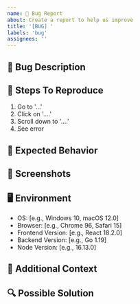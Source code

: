 ```yaml
---
name: 🐛 Bug Report
about: Create a report to help us improve
title: '[BUG] '
labels: 'bug'
assignees: ''
---
```


## 🐛 Bug Description
<!-- A clear and concise description of what the bug is -->

## 🔄 Steps To Reproduce
1. Go to '...'
2. Click on '....'
3. Scroll down to '....'
4. See error

## 📝 Expected Behavior
<!-- A clear and concise description of what you expected to happen -->

## 📸 Screenshots
<!-- If applicable, add screenshots to help explain your problem -->

## 🖥️ Environment
- OS: [e.g., Windows 10, macOS 12.0]
- Browser: [e.g., Chrome 96, Safari 15]
- Frontend Version: [e.g., React 18.2.0]
- Backend Version: [e.g., Go 1.19]
- Node Version: [e.g., 16.13.0]

## 📱 Additional Context
<!-- Add any other context about the problem here -->

## 🔍 Possible Solution
<!-- Optional: If you have suggestions on a fix for the bug -->